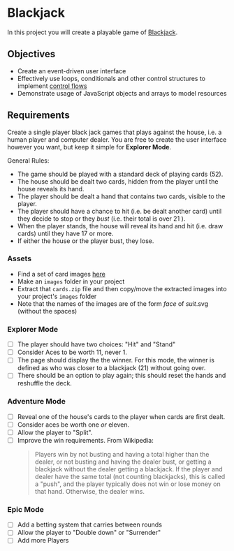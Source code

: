 # Blackjack

In this project you will create a playable game of [Blackjack](https://en.wikipedia.org/wiki/Blackjack).

## Objectives

- Create an event-driven user interface
- Effectively use loops, conditionals and other control structures to implement [control flows](https://en.wikipedia.org/wiki/Control_flow)
- Demonstrate usage of JavaScript objects and arrays to model resources

## Requirements

Create a single player black jack games that plays against the house, i.e. a human player and computer dealer. You are free to create the user interface however you want, but keep it simple for **Explorer Mode**.

General Rules:

- The game should be played with a standard deck of playing cards (52).
- The house should be dealt two cards, hidden from the player until the house reveals its hand.
- The player should be dealt a hand that contains two cards, visible to the player.
- The player should have a chance to hit (i.e. be dealt another card) until they decide to stop or they _bust_ (i.e. their total is over 21 ).
- When the player stands, the house will reveal its hand and hit (i.e. draw cards) until they have 17 or more.
- If either the house or the player bust, they lose.

### Assets

- Find a set of card images [here](./assets/cards.zip)
- Make an `images` folder in your project
- Extract that `cards.zip` file and then copy/move the extracted images into your project's `images` folder
- Note that the names of the images are of the form _face_ of _suit_.svg (without the spaces)

### Explorer Mode

- [ ] The player should have two choices: "Hit" and "Stand"
- [ ] Consider Aces to be worth 11, never 1.
- [ ] The page should display the the winner. For this mode, the winner is defined as who was closer to a blackjack (21) without going over.
- [ ] There should be an option to play again; this should reset the hands and reshuffle the deck.

### Adventure Mode

- [ ] Reveal one of the house's cards to the player when cards are first dealt.
- [ ] Consider aces be worth one _or_ eleven.
- [ ] Allow the player to "Split".
- [ ] Improve the win requirements. From Wikipedia:
  > Players win by not busting and having a total higher than the dealer, or not busting and having the dealer bust, or getting a blackjack without the dealer getting a blackjack. If the player and dealer have the same total (not counting blackjacks), this is called a "push", and the player typically does not win or lose money on that hand. Otherwise, the dealer wins.

### Epic Mode

- [ ] Add a betting system that carries between rounds
- [ ] Allow the player to "Double down" or "Surrender"
- [ ] Add more Players
